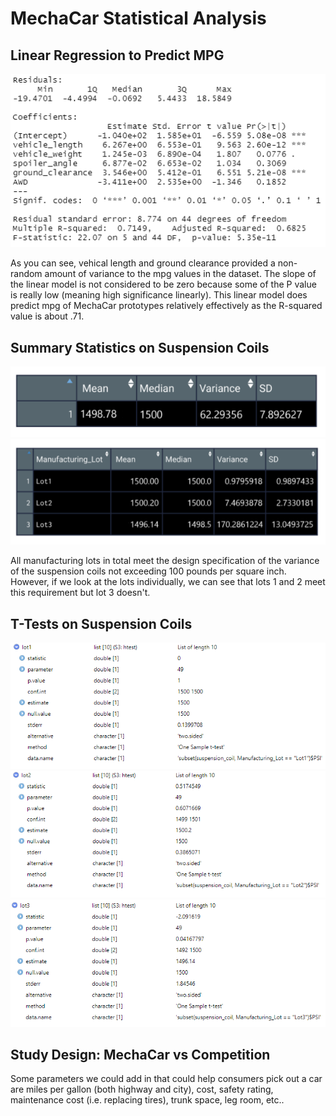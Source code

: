 # MechaCar Statistical Analysis

## Linear Regression to Predict MPG

![alt text](https://github.com/mansal2487/MechaCar_Statistical_Analysis/blob/main/Images/lin_reg.PNG)

As you can see, vehical length and ground clearance provided a non-random amount of variance to the mpg values in the dataset.
The slope of the linear model is not considered to be zero because some of the P value is really low (meaning high significance linearly).
This linear model does predict mpg of MechaCar prototypes relatively effectively as the R-squared value is about .71.

## Summary Statistics on Suspension Coils

![alt text](https://github.com/mansal2487/MechaCar_Statistical_Analysis/blob/main/Images/total_summary.PNG)
![alt text](https://github.com/mansal2487/MechaCar_Statistical_Analysis/blob/main/Images/lot_summary.PNG)

All manufacturing lots in total meet the design specification of the variance of the suspension coils not exceeding 100 pounds per square inch. However, if we look at the lots individually, we can see that lots 1 and 2 meet this requirement but lot 3 doesn't.

## T-Tests on Suspension Coils

![alt text](https://github.com/mansal2487/MechaCar_Statistical_Analysis/blob/main/Images/lot1.PNG)
![alt text](https://github.com/mansal2487/MechaCar_Statistical_Analysis/blob/main/Images/lot2.PNG)
![alt text](https://github.com/mansal2487/MechaCar_Statistical_Analysis/blob/main/Images/lot3.PNG)

## Study Design: MechaCar vs Competition

Some parameters we could add in that could help consumers pick out a car are miles per gallon (both highway and city), cost, safety rating, maintenance cost (i.e. replacing tires), trunk space, leg room, etc..
